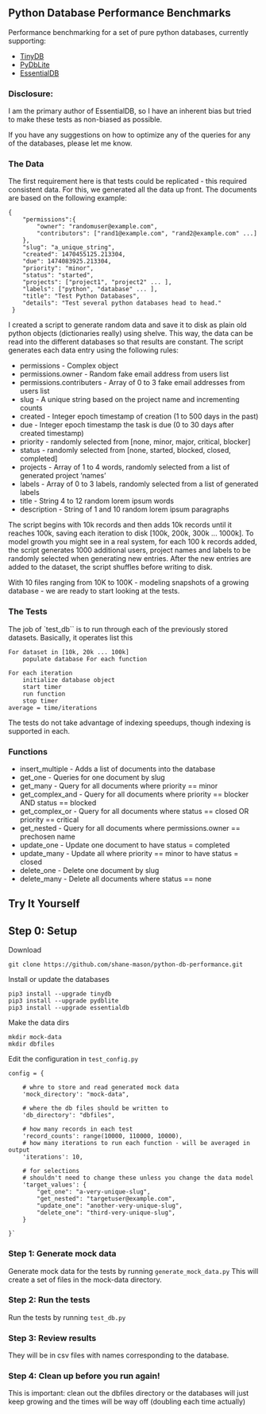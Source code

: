 ## Python Database Performance Benchmarks

Performance benchmarking for a set of pure python databases, currently supporting:

- [TinyDB](https://github.com/msiemens/tinydb)
- [PyDbLite](https://github.com/PierreQuentel/PyDbLite)
- [EssentialDB](https://github.com/shane-mason/essentialdb)

### Disclosure:

I am the primary author of EssentialDB, so I have an inherent bias but tried to make these tests as non-biased as possible.

If you have any suggestions on how to optimize any of the queries for any of the databases, please let me know.

### The Data

The first requirement here is that tests could be replicated - this required consistent data. For this, we generated all the data up front. The documents are based on the following example:

    {
        "permissions":{
            "owner": "randomuser@example.com",
            "contributors": ["rand1@example.com", "rand2@example.com" ...]
        },
        "slug": "a_unique_string",
        "created": 1470455125.213304,
        "due": 1474083925.213304,
        "priority": "minor",
        "status": "started",
        "projects": ["project1", "project2" ... ],
        "labels": ["python", "database" ... ],
        "title": "Test Python Databases",
        "details": "Test several python databases head to head."
     }
     
I created a script to generate random data and save it to disk as plain old python objects (dictionaries really) using shelve. This way, the data can be read into the different databases so that results are constant. The script generates each data entry using the following rules:

- permissions - Complex object
- permissions.owner - Random fake email address from users list
- permissions.contributers - Array of 0 to 3 fake email addresses from users list
- slug - A unique string based on the project name and incrementing counts
- created - Integer epoch timestamp of creation (1 to 500 days in the past)
- due - Integer epoch timestamp the task is due (0 to 30 days after created timestamp)
- priority - randomly selected from [none, minor, major, critical, blocker]
- status - randomly selected from [none, started, blocked, closed, completed]
- projects - Array of 1 to 4 words, randomly selected from a list of generated project ‘names’
- labels - Array of 0 to 3 labels, randomly selected from a list of generated labels
- title - String 4 to 12 random lorem ipsum words
- description - String of 1 and 10 random lorem ipsum paragraphs

The script begins with 10k records and then adds 10k records until it reaches 100k, saving each iteration to disk [100k, 200k, 300k ... 1000k]. To model growth you might see in a real system, for each 100 k records added, the script generates 1000 additional users, project names and labels to be randomly selected when generating new entries. After the new entries are added to the dataset, the script shuffles before writing to disk.

With 10 files ranging from 10K to 100K - modeling snapshots of a growing database - we are ready to start looking at the tests.

### The Tests

The job of `test_db`` is to run through each of the previously stored datasets. Basically, it operates list this

    For dataset in [10k, 20k ... 100k]
        populate database For each function
    
    For each iteration
        initialize database object 
        start timer 
        run function 
        stop timer
    average = time/iterations

The tests do not take advantage of indexing speedups, though indexing is supported in each. 

### Functions

- insert_multiple - Adds a list of documents into the database
- get_one - Queries for one document by slug
- get_many - Query for all documents where priority == minor
- get_complex_and - Query for all documents where priority == blocker AND status == blocked
- get_complex_or - Query for all documents where status == closed OR priority == critical
- get_nested - Query for all documents where permissions.owner == prechosen name
- update_one - Update one document to have status = completed
- update_many - Update all where priority == minor to have status = closed
- delete_one - Delete one document by slug
- delete_many - Delete all documents where status == none

## Try It Yourself


## Step 0: Setup

Download

    git clone https://github.com/shane-mason/python-db-performance.git

Install or update the databases

    pip3 install --upgrade tinydb
    pip3 install --upgrade pydblite
    pip3 install --upgrade essentialdb

Make the data dirs

    mkdir mock-data
    mkdir dbfiles
    
Edit the configuration in `test_config.py`

    config = {
    
        # whre to store and read generated mock data
        'mock_directory': "mock-data",
    
        # where the db files should be written to
        'db_directory': "dbfiles",
    
        # how many records in each test
        'record_counts': range(10000, 110000, 10000),
        # how many iterations to run each function - will be averaged in output
        'iterations': 10,
    
        # for selections
        # shouldn't need to change these unless you change the data model
        'target_values': {
            "get_one": "a-very-unique-slug",
            "get_nested": "targetuser@example.com",
            "update_one": "another-very-unique-slug",
            "delete_one": "third-very-unique-slug",
        }
    
    }`
    
### Step 1: Generate mock data

Generate mock data for the tests by running `generate_mock_data.py` This will create
a set of files in the mock-data directory.

### Step 2: Run the tests

Run the tests by running `test_db.py`

### Step 3: Review results

They will be in csv files with names corresponding to the database.

### Step 4: Clean up before you run again!

This is important: clean out the dbfiles directory or the databases 
will just keep growing and the times will be way off (doubling each time actually)


